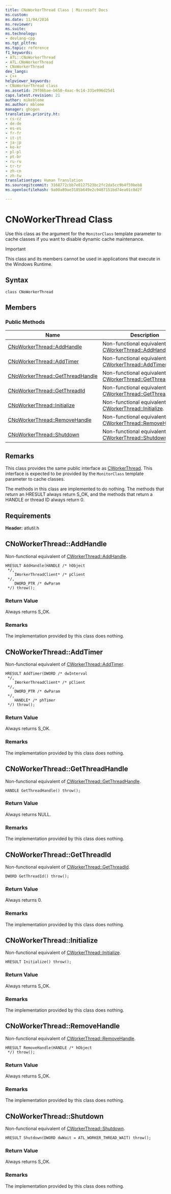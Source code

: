 ```yaml
---
title: CNoWorkerThread Class | Microsoft Docs
ms.custom: 
ms.date: 11/04/2016
ms.reviewer: 
ms.suite: 
ms.technology:
- devlang-cpp
ms.tgt_pltfrm: 
ms.topic: reference
f1_keywords:
- ATL::CNoWorkerThread
- ATL.CNoWorkerThread
- CNoWorkerThread
dev_langs:
- C++
helpviewer_keywords:
- CNoWorkerThread class
ms.assetid: 29f06bae-b658-4aac-9c14-331e996d25d1
caps.latest.revision: 21
author: mikeblome
ms.author: mblome
manager: ghogen
translation.priority.ht:
- cs-cz
- de-de
- es-es
- fr-fr
- it-it
- ja-jp
- ko-kr
- pl-pl
- pt-br
- ru-ru
- tr-tr
- zh-cn
- zh-tw
translationtype: Human Translation
ms.sourcegitcommit: 3168772cbb7e8127523bc2fc2da5cc9b4f59beb8
ms.openlocfilehash: 9a00a89ae3185b649e2c9487151bd74ea01c8d2f

---
```

# CNoWorkerThread Class
Use this class as the argument for the `MonitorClass` template parameter to cache classes if you want to disable dynamic cache maintenance.  
  
> [!IMPORTANT]
>  This class and its members cannot be used in applications that execute in the Windows Runtime.  
  
## Syntax  
  
```
class CNoWorkerThread
```  
  
## Members  
  
### Public Methods  
  
|Name|Description|  
|----------|-----------------|  
|[CNoWorkerThread::AddHandle](#cnoworkerthread__addhandle)|Non-functional equivalent of [CWorkerThread::AddHandle](../../atl/reference/cworkerthread-class.md#cworkerthread__addhandle).|  
|[CNoWorkerThread::AddTimer](#cnoworkerthread__addtimer)|Non-functional equivalent of [CWorkerThread::AddTimer](../../atl/reference/cworkerthread-class.md#cworkerthread__addtimer).|  
|[CNoWorkerThread::GetThreadHandle](#cnoworkerthread__getthreadhandle)|Non-functional equivalent of [CWorkerThread::GetThreadHandle](../../atl/reference/cworkerthread-class.md#cworkerthread__getthreadhandle).|  
|[CNoWorkerThread::GetThreadId](#cnoworkerthread__getthreadid)|Non-functional equivalent of [CWorkerThread::GetThreadId](../../atl/reference/cworkerthread-class.md#cworkerthread__getthreadid).|  
|[CNoWorkerThread::Initialize](#cnoworkerthread__initialize)|Non-functional equivalent of [CWorkerThread::Initialize](../../atl/reference/cworkerthread-class.md#cworkerthread__initialize).|  
|[CNoWorkerThread::RemoveHandle](#cnoworkerthread__removehandle)|Non-functional equivalent of [CWorkerThread::RemoveHandle](../../atl/reference/cworkerthread-class.md#cworkerthread__removehandle).|  
|[CNoWorkerThread::Shutdown](#cnoworkerthread__shutdown)|Non-functional equivalent of [CWorkerThread::Shutdown](../../atl/reference/cworkerthread-class.md#cworkerthread__shutdown).|  
  
## Remarks  
 This class provides the same public interface as [CWorkerThread](../../atl/reference/cworkerthread-class.md). This interface is expected to be provided by the `MonitorClass` template parameter to cache classes.  
  
 The methods in this class are implemented to do nothing. The methods that return an HRESULT always return S_OK, and the methods that return a HANDLE or thread ID always return 0.  
  
## Requirements  
 **Header:** atlutil.h  
  
##  <a name="cnoworkerthread__addhandle"></a>  CNoWorkerThread::AddHandle  
 Non-functional equivalent of [CWorkerThread::AddHandle](../../atl/reference/cworkerthread-class.md#cworkerthread__addhandle).  
  
```
HRESULT AddHandle(HANDLE /* hObject
 */,
    IWorkerThreadClient* /* pClient
 */,
    DWORD_PTR /* dwParam
 */) throw();
```  
  
### Return Value  
 Always returns S_OK.  
  
### Remarks  
 The implementation provided by this class does nothing.  
  
##  <a name="cnoworkerthread__addtimer"></a>  CNoWorkerThread::AddTimer  
 Non-functional equivalent of [CWorkerThread::AddTimer](../../atl/reference/cworkerthread-class.md#cworkerthread__addtimer).  
  
```
HRESULT AddTimer(DWORD /* dwInterval
 */,
    IWorkerThreadClient* /* pClient
 */,
    DWORD_PTR /* dwParam
 */,
    HANDLE* /* phTimer
 */) throw();
```  
  
### Return Value  
 Always returns S_OK.  
  
### Remarks  
 The implementation provided by this class does nothing.  
  
##  <a name="cnoworkerthread__getthreadhandle"></a>  CNoWorkerThread::GetThreadHandle  
 Non-functional equivalent of [CWorkerThread::GetThreadHandle](../../atl/reference/cworkerthread-class.md#cworkerthread__getthreadhandle).  
  
```
HANDLE GetThreadHandle() throw();
```  
  
### Return Value  
 Always returns NULL.  
  
### Remarks  
 The implementation provided by this class does nothing.  
  
##  <a name="cnoworkerthread__getthreadid"></a>  CNoWorkerThread::GetThreadId  
 Non-functional equivalent of [CWorkerThread::GetThreadId](../../atl/reference/cworkerthread-class.md#cworkerthread__getthreadid).  
  
```
DWORD GetThreadId() throw();
```  
  
### Return Value  
 Always returns 0.  
  
### Remarks  
 The implementation provided by this class does nothing.  
  
##  <a name="cnoworkerthread__initialize"></a>  CNoWorkerThread::Initialize  
 Non-functional equivalent of [CWorkerThread::Initialize](../../atl/reference/cworkerthread-class.md#cworkerthread__initialize).  
  
```
HRESULT Initialize() throw();
```  
  
### Return Value  
 Always returns S_OK.  
  
### Remarks  
 The implementation provided by this class does nothing.  
  
##  <a name="cnoworkerthread__removehandle"></a>  CNoWorkerThread::RemoveHandle  
 Non-functional equivalent of [CWorkerThread::RemoveHandle](../../atl/reference/cworkerthread-class.md#cworkerthread__removehandle).  
  
```
HRESULT RemoveHandle(HANDLE /* hObject
 */) throw();
```  
  
### Return Value  
 Always returns S_OK.  
  
### Remarks  
 The implementation provided by this class does nothing.  
  
##  <a name="cnoworkerthread__shutdown"></a>  CNoWorkerThread::Shutdown  
 Non-functional equivalent of [CWorkerThread::Shutdown](../../atl/reference/cworkerthread-class.md#cworkerthread__shutdown).  
  
```
HRESULT Shutdown(DWORD dwWait = ATL_WORKER_THREAD_WAIT) throw();
```  
  
### Return Value  
 Always returns S_OK.  
  
### Remarks  
 The implementation provided by this class does nothing.












<!--HONumber=Jan17_HO2-->



